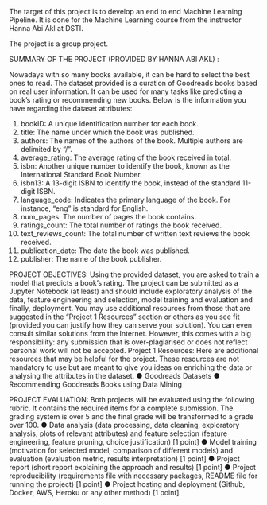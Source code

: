 The target of this project is to develop an end to end Machine Learning Pipeline.
It is done for the Machine Learning course from the instructor Hanna Abi Akl at DSTI.

 The project is a group project.
 
SUMMARY OF THE PROJECT (PROVIDED BY HANNA ABI AKL) :
 
Nowadays with so many books available, it can be hard to select the best ones to read. The
dataset provided is a curation of Goodreads books based on real user information. It can be
used for many tasks like predicting a book’s rating or recommending new books.
Below is the information you have regarding the dataset attributes:
1) bookID: A unique identification number for each book.
2) title: The name under which the book was published.
3) authors: The names of the authors of the book. Multiple authors are delimited by
“/”.
4) average_rating: The average rating of the book received in total.
5) isbn: Another unique number to identify the book, known as the International
Standard Book Number.
6) isbn13: A 13-digit ISBN to identify the book, instead of the standard 11-digit ISBN.
7) language_code: Indicates the primary language of the book. For instance, “eng” is
standard for English.
8) num_pages: The number of pages the book contains.
9) ratings_count: The total number of ratings the book received.
10) text_reviews_count: The total number of written text reviews the book received.
11) publication_date: The date the book was published.
12) publisher: The name of the book publisher.

PROJECT OBJECTIVES:
Using the provided dataset, you are asked to train a model that predicts a book’s rating. The
project can be submitted as a Jupyter Notebook (at least) and should include exploratory
analysis of the data, feature engineering and selection, model training and evaluation and
finally, deployment.
You may use additional resources from those that are suggested in the “Project 1 Resources”
section or others as you see fit (provided you can justify how they can serve your solution).
You can even consult similar solutions from the Internet. However, this comes with a big
responsibility: any submission that is over-plagiarised or does not reflect personal work
will not be accepted.
Project 1 Resources:
Here are additional resources that may be helpful for the project. These resources are not
mandatory to use but are meant to give you ideas on enriching the data or analysing the
attributes in the dataset.
● Goodreads Datasets
● Recommending Goodreads Books using Data Mining

PROJECT EVALUATION:
Both projects will be evaluated using the following rubric. It contains the required items for a
complete submission. The grading system is over 5 and the final grade will be transformed to
a grade over 100.
● Data analysis (data processing, data cleaning, exploratory analysis, plots of relevant
attributes) and feature selection (feature engineering, feature pruning, choice
justification) [1 point]
● Model training (motivation for selected model, comparison of different models) and
evaluation (evaluation metric, results interpretation) [1 point]
● Project report (short report explaining the approach and results) [1 point]
● Project reproducibility (requirements file with necessary packages, README file for
running the project) [1 point]
● Project hosting and deployment (Github, Docker, AWS, Heroku or any other method)
[1 point]